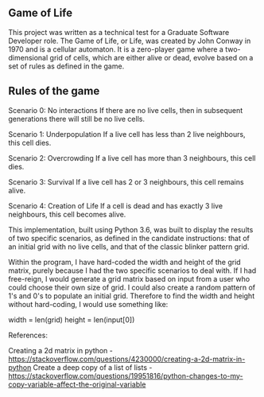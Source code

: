 Game of Life
-------------

This project was written as a technical test for a Graduate Software Developer role. The Game of Life, or Life,
was created by John Conway in 1970 and is a cellular automaton. It is a zero-player game where a two-dimensional
grid of cells, which are either alive or dead, evolve based on a set of rules as defined in the game.

Rules of the game
-----------------

Scenario 0: No interactions
If there are no live cells, then in subsequent generations there will still be no live cells.

Scenario 1: Underpopulation
If a live cell has less than 2 live neighbours, this cell dies.

Scenario 2: Overcrowding
If a live cell has more than 3 neighbours, this cell dies.

Scenario 3: Survival
If a live cell has 2 or 3 neighbours, this cell remains alive.

Scenario 4: Creation of Life
If a cell is dead and has exactly 3 live neighbours, this cell becomes alive.

This implementation, built using Python 3.6, was built to display the results of two specific scenarios, as defined in
the candidate instructions: that of an initial grid with no live cells, and that of the classic blinker pattern grid.

Within the program, I have hard-coded the width and height of the grid matrix, purely because I had the two specific
scenarios to deal with. If I had free-reign, I would generate a grid matrix based on input from a user who could choose
their own size of grid. I could also create a random pattern of 1's and 0's to populate an initial grid.
Therefore to find the width and height without hard-coding, I would use something like:

width = len(grid)
height = len(input[0])



References:

Creating a 2d matrix in python - https://stackoverflow.com/questions/4230000/creating-a-2d-matrix-in-python
Create a deep copy of a list of lists - https://stackoverflow.com/questions/19951816/python-changes-to-my-copy-variable-affect-the-original-variable